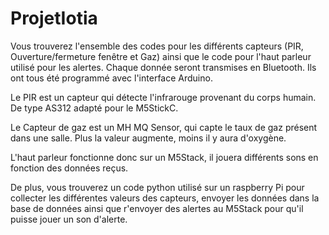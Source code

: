 # ProjetIotia
Vous trouverez l'ensemble des codes pour les différents capteurs (PIR, Ouverture/fermeture fenêtre et Gaz) ainsi que le code pour l'haut parleur utilisé pour les alertes.
Chaque donnée seront transmises en Bluetooth.
Ils ont tous été programmé avec l'interface Arduino. 

Le PIR est un capteur qui détecte l'infrarouge provenant du corps humain. De type AS312 adapté pour le M5StickC.

Le Capteur de gaz est un MH MQ Sensor, qui capte le taux de gaz présent dans une salle. Plus la valeur augmente, moins il y aura d'oxygène. 

L'haut parleur fonctionne donc sur un M5Stack, il jouera différents sons en fonction des données reçus. 

De plus, vous trouverez un code python utilisé sur un raspberry Pi pour collecter les différentes valeurs des capteurs, envoyer les données dans la base de données ainsi que r'envoyer des alertes au M5Stack pour qu'il puisse jouer un son d'alerte. 
